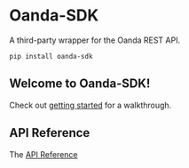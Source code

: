 # Oanda-SDK

A third-party wrapper for the Oanda REST API.

```
pip install oanda-sdk
```

## Welcome to Oanda-SDK!

Check out [getting started](getting-started.md) for a walkthrough.

## API Reference

The [API Reference](api/overview.md)